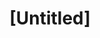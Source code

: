 ---
pid: pt283
title: "[Untitled]"
location_transcription: Penn Treaty
coordinates: "[-75.128568570352, 39.966069488908]"
zipcode: 
gen_neighborhood: 
neighborhood: 
outside_phl: 
age: 
age_range: 
instagram: 
image_file_name: pt_283.jpg
proposal_transcription: 
topic: Unknown
topic_summary: '0'
type: Other No Form
keywords_other: 
credit: 
image_labels: 
twitter: 
facebook: 
permalink: "/monuments/pt283/"
layout: item-page
---